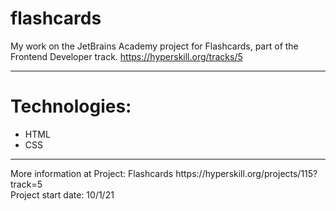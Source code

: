 # flashcards
My work on the JetBrains Academy project for Flashcards, part of the Frontend Developer track.
https://hyperskill.org/tracks/5

<hr>
<h1>Technologies:</h1>
<ul>
  <li> HTML</li>
  <li> CSS</li>
</ul>

<hr>
More information at Project: Flashcards https://hyperskill.org/projects/115?track=5<br>
Project start date: 10/1/21
